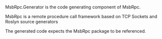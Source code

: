 ﻿MsbRpc.Generator is the code generating component of MsbRpc.

MsbRpc is a remote procedure call framework based on TCP Sockets and Roslyn source generators

The generated code expects the MsbRpc package to be referenced.